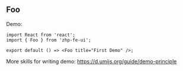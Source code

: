 
## Foo

Demo:

```tsx
import React from 'react';
import { Foo } from 'zhp-fe-ui';

export default () => <Foo title="First Demo" />;
```

More skills for writing demo: https://d.umijs.org/guide/demo-principle
